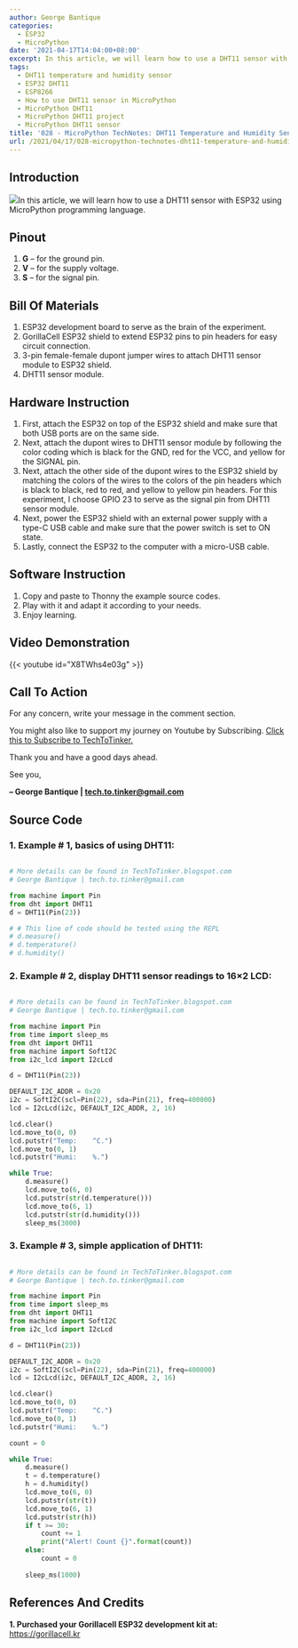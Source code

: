 ```yaml
---
author: George Bantique
categories:
  - ESP32
  - MicroPython
date: '2021-04-17T14:04:00+08:00'
excerpt: In this article, we will learn how to use a DHT11 sensor with ESP32 using MicroPython programming language.
tags:
  - DHT11 temperature and humidity sensor
  - ESP32 DHT11
  - ESP8266
  - How to use DHT11 sensor in MicroPython
  - MicroPython DHT11
  - MicroPython DHT11 project
  - MicroPython DHT11 sensor
title: '028 - MicroPython TechNotes: DHT11 Temperature and Humidity Sensor'
url: /2021/04/17/028-micropython-technotes-dht11-temperature-and-humidity-sensor/
---
```


## **Introduction**
![](https://techtotinker.com/wp-content/uploads/2023/03/028-DHT11-blog.png)</figure>In this article, we will learn how to use a DHT11 sensor with ESP32 using MicroPython programming language.

## **Pinout**
1. **G** – for the ground pin.
2. **V** – for the supply voltage.
3. **S** – for the signal pin.

## **Bill Of Materials**
1. ESP32 development board to serve as the brain of the experiment.
2. GorillaCell ESP32 shield to extend ESP32 pins to pin headers for easy circuit connection.
3. 3-pin female-female dupont jumper wires to attach DHT11 sensor module to ESP32 shield.
4. DHT11 sensor module.

## **Hardware Instruction**
1. First, attach the ESP32 on top of the ESP32 shield and make sure that both USB ports are on the same side.
2. Next, attach the dupont wires to DHT11 sensor module by following the color coding which is black for the GND, red for the VCC, and yellow for the SIGNAL pin.
3. Next, attach the other side of the dupont wires to the ESP32 shield by matching the colors of the wires to the colors of the pin headers which is black to black, red to red, and yellow to yellow pin headers. For this experiment, I choose GPIO 23 to serve as the signal pin from DHT11 sensor module.
4. Next, power the ESP32 shield with an external power supply with a type-C USB cable and make sure that the power switch is set to ON state.
5. Lastly, connect the ESP32 to the computer with a micro-USB cable.

## **Software Instruction**
1. Copy and paste to Thonny the example source codes.
2. Play with it and adapt it according to your needs.
3. Enjoy learning.

## **Video Demonstration**
{{< youtube id="X8TWhs4e03g" >}}

## **Call To Action**
For any concern, write your message in the comment section.

You might also like to support my journey on Youtube by Subscribing. [Click this to Subscribe to TechToTinker.](https://www.youtube.com/c/TechToTinker?sub_confirmation=1)

Thank you and have a good days ahead.

See you,

**– George Bantique | tech.to.tinker@gmail.com**

## **Source Code**

### **1. Example # 1, basics of using DHT11:**

```py { lineNos="true" wrap="true" }

# More details can be found in TechToTinker.blogspot.com 
# George Bantique | tech.to.tinker@gmail.com

from machine import Pin
from dht import DHT11
d = DHT11(Pin(23))

# # This line of code should be tested using the REPL
# d.measure()
# d.temperature()
# d.humidity()

```

### **2. Example # 2, display DHT11 sensor readings to 16×2 LCD:**

```py { lineNos="true" wrap="true" }

# More details can be found in TechToTinker.blogspot.com 
# George Bantique | tech.to.tinker@gmail.com

from machine import Pin
from time import sleep_ms
from dht import DHT11
from machine import SoftI2C
from i2c_lcd import I2cLcd

d = DHT11(Pin(23))

DEFAULT_I2C_ADDR = 0x20
i2c = SoftI2C(scl=Pin(22), sda=Pin(21), freq=400000) 
lcd = I2cLcd(i2c, DEFAULT_I2C_ADDR, 2, 16)

lcd.clear()
lcd.move_to(0, 0)
lcd.putstr("Temp:    ^C.")
lcd.move_to(0, 1)
lcd.putstr("Humi:    %.")

while True:
    d.measure()
    lcd.move_to(6, 0)
    lcd.putstr(str(d.temperature()))
    lcd.move_to(6, 1)
    lcd.putstr(str(d.humidity()))
    sleep_ms(3000)

```

### **3. Example # 3, simple application of DHT11:**

```py { lineNos="true" wrap="true" }

# More details can be found in TechToTinker.blogspot.com 
# George Bantique | tech.to.tinker@gmail.com

from machine import Pin
from time import sleep_ms
from dht import DHT11
from machine import SoftI2C
from i2c_lcd import I2cLcd

d = DHT11(Pin(23))

DEFAULT_I2C_ADDR = 0x20
i2c = SoftI2C(scl=Pin(22), sda=Pin(21), freq=400000) 
lcd = I2cLcd(i2c, DEFAULT_I2C_ADDR, 2, 16)

lcd.clear()
lcd.move_to(0, 0)
lcd.putstr("Temp:    ^C.")
lcd.move_to(0, 1)
lcd.putstr("Humi:    %.")

count = 0

while True:
    d.measure()
    t = d.temperature()
    h = d.humidity()
    lcd.move_to(6, 0)
    lcd.putstr(str(t))
    lcd.move_to(6, 1)
    lcd.putstr(str(h))
    if t >= 30:
        count += 1
        print("Alert! Count {}".format(count))
    else:
        count = 0
        
    sleep_ms(1000)

```

## **References And Credits**
**1. Purchased your Gorillacell ESP32 development kit at:**
 <https://gorillacell.kr>


